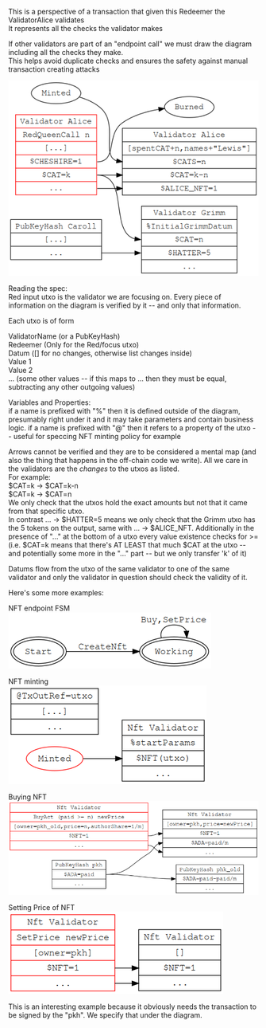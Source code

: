 This is a perspective of a transaction that given this Redeemer the ValidatorAlice validates  
It represents all the checks the validator makes

If other validators are part of an "endpoint call" we must draw the diagram including all the checks they make.  
This helps avoid duplicate checks and ensures the safety against manual transaction creating attacks

![Example Spec](./spec.png)

Reading the spec:  
Red input utxo is the validator we are focusing on. Every piece of information on the diagram is verified by it -- and only that information. 

Each utxo is of form

ValidatorName (or a PubKeyHash)  
Redeemer (Only for the Red/focus utxo)  
Datum ([] for no changes, otherwise list changes inside)  
Value 1   
Value 2  
... (some other values -- if this maps to ... then they must be equal, subtracting any other outgoing values)  

Variables and Properties:  
if a name is prefixed with "%" then it is defined outside of the diagram, presumably right under it and it may take parameters and contain business logic.
if a name is prefixed with "@" then it refers to a property of the utxo -- useful for speccing NFT minting policy for example

Arrows cannot be verified and they are to be considered a mental map (and also the thing that happens in the off-chain code we write). All we care in the validators are the *changes* to the utxos as listed.  
For example:  
$CAT=k -> $CAT=k-n  
$CAT=k -> $CAT=n  
We only check that the utxos hold the exact amounts but not that it came from that specific utxo.  
In contrast ... -> $HATTER=5 means we only check that the Grimm utxo has the 5 tokens on the output, same with ... -> $ALICE_NFT.
Additionally in the presence of "..." at the bottom of a utxo every value existence checks for >= (i.e. $CAT=k means that there's AT LEAST that much $CAT at the utxo -- and potentially some more in the "..." part -- but we only transfer 'k' of it)

Datums flow from the utxo of the same validator to one of the same validator and only the validator in question should check the validity of it. 

Here's some more examples:

NFT endpoint FSM   
![Nft SM](./nftstates.png)

NFT minting  
![NFT Minting](./nftspec.png)

Buying NFT
![NFT Buying](./nftbuyspec.png)

Setting Price of NFT  
![NFT SetPrice](./nftsetpricespec.png)

This is an interesting example because it obviously needs the transaction to be signed by the "pkh". We specify that under the diagram.